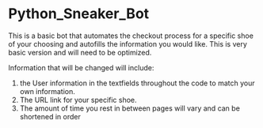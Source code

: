 # Python_Sneaker_Bot

This is a basic bot that automates the checkout process for a specific shoe of your choosing and autofills the information you would like. This is very basic version and will need to be optimized. 

Information that will be changed will include:
1. the User information in the textfields throughout the code to match your own information. 
2. The URL link for your specific shoe. 
3. The amount of time you rest in between pages will vary and can be shortened in order 
